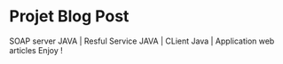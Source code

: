 # Projet Blog Post 
SOAP server JAVA | Resful Service  JAVA | CLient Java | Application web articles 
Enjoy !
